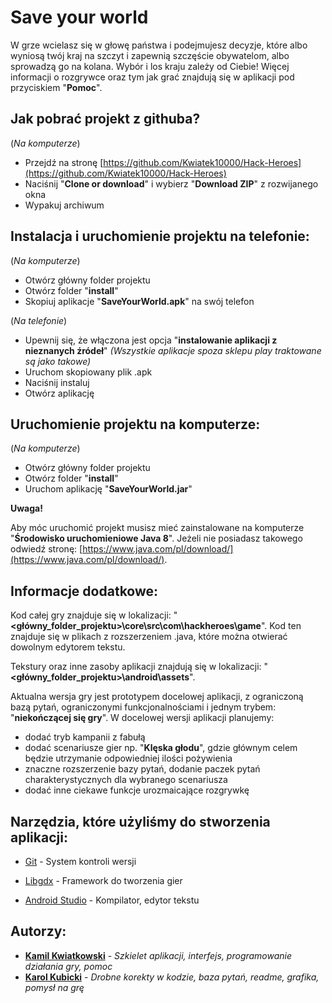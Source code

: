 # Save your world

W grze wcielasz się w głowę państwa i podejmujesz decyzje, które albo wyniosą twój kraj na szczyt i zapewnią szczęście obywatelom, albo sprowadzą go na kolana. Wybór i los kraju zależy od Ciebie!
Więcej informacji o rozgrywce oraz tym jak grać znajdują się w aplikacji pod przyciskiem "**Pomoc**".

## Jak pobrać projekt z githuba?
(*Na komputerze*)

* Przejdź na stronę [https://github.com/Kwiatek10000/Hack-Heroes](https://github.com/Kwiatek10000/Hack-Heroes)
* Naciśnij "**Clone or download**" i wybierz "**Download ZIP**" z rozwijanego okna
* Wypakuj archiwum

## Instalacja i uruchomienie projektu na telefonie: 
(*Na komputerze*)

* Otwórz główny folder projektu
* Otwórz folder "**install**"
* Skopiuj aplikacje "**SaveYourWorld.apk**" na swój telefon

(*Na telefonie*)

* Upewnij się, że włączona jest opcja "**instalowanie aplikacji z nieznanych źródeł**" *(Wszystkie aplikacje spoza sklepu play traktowane są jako takowe)*
* Uruchom skopiowany plik .apk
* Naciśnij instaluj
* Otwórz aplikację

## Uruchomienie projektu na komputerze:
(*Na komputerze*)

* Otwórz główny folder projektu
* Otwórz folder "**install**"
* Uruchom aplikację "**SaveYourWorld.jar**"

**Uwaga!**

Aby móc uruchomić projekt musisz mieć zainstalowane na komputerze "**Środowisko uruchomieniowe Java 8**". Jeżeli nie posiadasz takowego odwiedź stronę: [https://www.java.com/pl/download/](https://www.java.com/pl/download/).

## Informacje dodatkowe:
Kod całej gry znajduje się w lokalizacji: "**<główny_folder_projektu>\core\src\com\hackheroes\game**". Kod ten znajduje się w plikach z rozszerzeniem .java, które można otwierać dowolnym edytorem tekstu.

Tekstury oraz inne zasoby aplikacji znajdują się w lokalizacji: "**<główny_folder_projektu>\android\assets**".

Aktualna wersja gry jest prototypem docelowej aplikacji, z ograniczoną bazą pytań, ograniczonymi funkcjonalnościami i jednym trybem: "**niekończącej się gry**". W docelowej wersji aplikacji planujemy:
* dodać tryb kampanii z fabułą
* dodać scenariusze gier np. "**Klęska głodu**", gdzie głównym celem będzie utrzymanie odpowiedniej ilości pożywienia
* znaczne rozszerzenie bazy pytań, dodanie paczek pytań charakterystycznych dla wybranego scenariusza
* dodać inne ciekawe funkcje urozmaicające rozgrywkę

## Narzędzia, które użyliśmy do stworzenia aplikacji:

* [Git](https://git-scm.com/) - System kontroli wersji

* [Libgdx](https://libgdx.badlogicgames.com/index.html) -
  Framework do tworzenia gier

* [Android Studio](https://developer.android.com/studio) - Kompilator, edytor tekstu

## Autorzy:

* **[Kamil Kwiatkowski](https://github.com/Kwiatek10000)** - *Szkielet aplikacji, interfejs, programowanie działania gry, pomoc*
* **[Karol Kubicki](https://github.com/ThinCan)** - *Drobne korekty w kodzie, baza pytań, readme, grafika, pomysł na grę*
